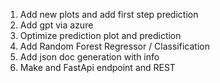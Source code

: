 1. Add new plots and add first step prediction
2. Add gpt via azure
3. Optimize prediction plot and prediction
4. Add Random Forest Regressor / Classification
5. Add json doc generation with info
6. Make and FastApi endpoint and REST